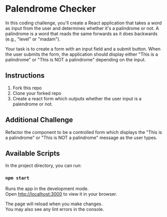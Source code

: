 # Palendrome Checker

In this coding challenge, you'll create a React application that takes a word as input from the user and determines whether it's a palindrome or not. A palindrome is a word that reads the same forwards as it does backwards (e.g., "level" or "madam").

Your task is to create a form with an input field and a submit button. When the user submits the form, the application should display either "This is a palindrome" or "This is NOT a palindrome" depending on the input.

## Instructions

1. Fork this repo
2. Clone your forked repo
3. Create a react form which outputs whether the user input is a palendrome or not.

## Additional Challenge

Refactor the component to be a controlled form which displays the "This is a palindrome" or "This is NOT a palindrome" message as the user types.

## Available Scripts

In the project directory, you can run:

### `npm start`

Runs the app in the development mode.\
Open [http://localhost:3000](http://localhost:3000) to view it in your browser.

The page will reload when you make changes.\
You may also see any lint errors in the console.
